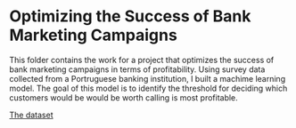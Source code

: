 # Optimizing the Success of Bank Marketing Campaigns
This folder contains the work for a project that optimizes the success of bank marketing campaigns in terms of profitability. Using survey data collected from a Portruguese banking institution, I built a machime learning model. The goal of this model is to identify the threshold for deciding which customers would be would be worth calling is most profitable. 

[The dataset](https://archive.ics.uci.edu/ml/datasets/Bank+Marketing)
